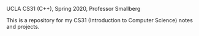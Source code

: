 UCLA CS31 (C++), Spring 2020, Professor Smallberg

This is a repository for my CS31 (Introduction to Computer Science) notes and projects.
